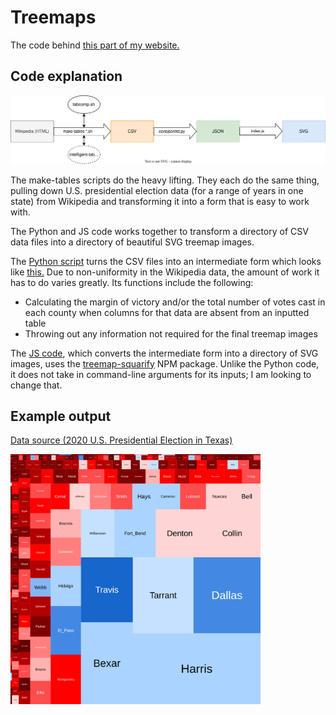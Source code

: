 # Treemaps

The code behind [this part of my website.](https://bengordon.dev/projects/elections/treemaps)

## Code explanation

![explanation](./images/explanation.svg)

The make-tables scripts do the heavy lifting. They each do the same thing, pulling down U.S. presidential election data (for a range of years in one state) from Wikipedia and transforming it into a form that is easy to work with. 

The Python and JS code works together to transform a directory of CSV data files into a directory of beautiful SVG treemap images. 

The [Python script](https://github.com/bengordon-dev/elections/blob/master/treemapping-tools/csvtojsonlist.py) turns the CSV files into an intermediate form which looks like [this.](https://github.com/bengordon-dev/personal-website/blob/master/website/src/data/Texas.js) Due to non-uniformity in the Wikipedia data, the amount
of work it has to do varies greatly. Its functions include the following:
* Calculating the margin of victory and/or the total number of votes cast in each county when columns for that data are absent from an inputted table 
* Throwing out any information not required for the final treemap images

The [JS code](https://github.com/bengordon-dev/elections/blob/master/treemapping-tools/index.js), which converts the intermediate form into a directory of SVG images, uses the [treemap-squarify](https://www.npmjs.com/package/treemap-squarify) NPM package. Unlike the Python code, it does not take in command-line arguments for its inputs; I am looking to change that. 


## Example output
[Data source (2020 U.S. Presidential Election in Texas)](https://en.wikipedia.org/wiki/2020_United_States_presidential_election_in_Texas#Results_by_county)

<img src="./images/Texas2020.svg" width="400" height="400"/>
